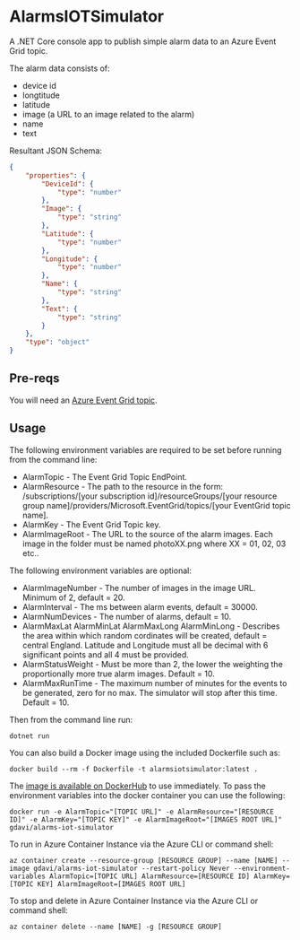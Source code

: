 # AlarmsIOTSimulator
A .NET Core console app to publish simple alarm data to an Azure Event Grid topic. 

The alarm data consists of:

- device id
- longtitude
- latitude
- image (a URL to an image related to the alarm)
- name 
- text

Resultant JSON Schema:

```JSON
{
    "properties": {
        "DeviceId": {
            "type": "number"
        },
        "Image": {
            "type": "string"
        },
        "Latitude": {
            "type": "number"
        },
        "Longitude": {
            "type": "number"
        },
        "Name": {
            "type": "string"
        },
        "Text": {
            "type": "string"
        }
    },
    "type": "object"
}
```

## Pre-reqs

You will need an [Azure Event Grid topic](https://docs.microsoft.com/en-us/azure/event-grid/custom-event-quickstart-portal#create-a-custom-topic).

## Usage

The following environment variables are required to be set before running from the command line:

- AlarmTopic - The Event Grid Topic EndPoint.
- AlarmResource - The path to the resource in the form: /subscriptions/[your subscription id]/resourceGroups/[your resource group name]/providers/Microsoft.EventGrid/topics/[your EventGrid topic name].
- AlarmKey - The Event Grid Topic key.
- AlarmImageRoot - The URL to the source of the alarm images. Each image in the folder must be named photoXX.png where XX = 01, 02, 03 etc..

The following environment variables are optional:

- AlarmImageNumber - The number of images in the image URL. Minimum of 2, default = 20.
- AlarmInterval - The ms between alarm events, default = 30000.
- AlarmNumDevices - The number of alarms, default = 10.
- AlarmMaxLat AlarmMinLat AlarmMaxLong AlarmMinLong - Describes the area within which random cordinates will be created, default = central England. Latitude and Longitude must all be decimal with 6 significant points and all 4 must be provided.
- AlarmStatusWeight - Must be more than 2, the lower the weighting the proportionally more true alarm images. Default = 10.
- AlarmMaxRunTime - The maximum number of minutes for the events to be generated, zero for no max. The simulator will stop after this time. Default = 10.

Then from the command line run:

`dotnet run`
            
You can also build a Docker image using the included Dockerfile such as: 

`docker build --rm -f Dockerfile -t alarmsiotsimulator:latest .`

The [image is available on DockerHub](https://hub.docker.com/r/gdavi/alarms-iot-simulator/) to use immediately. To pass the environment variables into the docker container you can use the following:

`docker run -e AlarmTopic="[TOPIC URL]" -e AlarmResource="[RESOURCE ID]" -e AlarmKey="[TOPIC KEY]" -e AlarmImageRoot="[IMAGES ROOT URL]" gdavi/alarms-iot-simulator`

To run in Azure Container Instance via the Azure CLI or command shell:

`az container create --resource-group [RESOURCE GROUP] --name [NAME] --image gdavi/alarms-iot-simulator --restart-policy Never --environment-variables AlarmTopic=[TOPIC URL] AlarmResource=[RESOURCE ID] AlarmKey=[TOPIC KEY] AlarmImageRoot=[IMAGES ROOT URL]`

To stop and delete in Azure Container Instance via the Azure CLI or command shell:

`az container delete --name [NAME] -g [RESOURCE GROUP]`